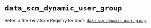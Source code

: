 # `data_scm_dynamic_user_group`

Refer to the Terraform Registry for docs: [`data_scm_dynamic_user_group`](https://registry.terraform.io/providers/paloaltonetworks/scm/1.0.2/docs/data-sources/dynamic_user_group).
